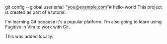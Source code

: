 git config --global user.email "you@example.com"# hello-world
This project is created as part of a tutorial.

I'm learning Git because it's a popular platform.
I'm also going to learn using Fugitive in Vim to work with Git.

This was added locally.
